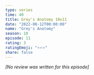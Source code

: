 ```yaml
---
type: series
time: 40
title: Grey's Anatomy 10x11
date: "2022-08-12T00:00:00"
name: "Grey's Anatomy"
season: 10
episode: 11
rating: 3
ratingEmoji: "⭐️⭐️⭐️"
share: false
---
```


*[No review was written for this episode]*